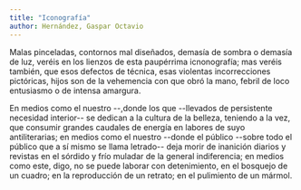```yaml
---
title: "Iconografía"
author: Hernández, Gaspar Octavio
---
```

<div data-schema-version="8"><p>Malas pinceladas, contornos mal diseñados, demasía de sombra o demasía de luz, veréis en los lienzos de esta paupérrima icnonografía; mas veréis también, que esos defectos de técnica, esas violentas incorrecciones pictóricas, hijos son de la vehemencia con que obró la mano, febril de loco entusiasmo o de intensa amargura.</p> <p>En medios como el nuestro --,donde los que --llevados de persistente necesidad interior-- se dedican a la cultura de la belleza, teniendo a la vez, que consumir grandes caudales de energía en labores de suyo antiliterarias; en medios como el nuestro --donde el público --sobre todo el público que a sí mismo se llama letrado-- deja morir de inanición diarios y revistas en el sórdido y frío muladar de la general indiferencia; en medios como este, digo, no se puede laborar con detenimiento, en el bosquejo de un cuadro; en la reproducción de un retrato; en el pulimiento de un mármol. </p> </div>